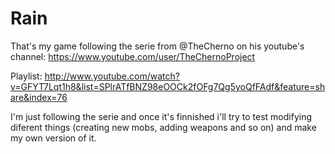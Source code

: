 Rain
====

That's my game following the serie from @TheCherno on his youtube's channel: https://www.youtube.com/user/TheChernoProject

Playlist: http://www.youtube.com/watch?v=GFYT7Lqt1h8&list=SPlrATfBNZ98eOOCk2fOFg7Qg5yoQfFAdf&feature=share&index=76

I'm just following the serie and once it's finnished i'll try to test modifying diferent things (creating new mobs, adding weapons and so on) and make my own version of it.